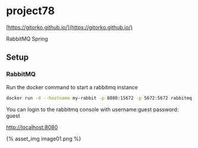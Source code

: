 # project78

[https://gitorko.github.io/](https://gitorko.github.io/)

RabbitMQ Spring

## Setup

### RabbitMQ

Run the docker command to start a rabbitmq instance

```bash
docker run -d --hostname my-rabbit -p 8080:15672 -p 5672:5672 rabbitmq:3-management
```

You can login to the rabbitmq console with username:guest password: guest

[http://localhost:8080](http://localhost:8080)

{% asset_img image01.png %}
